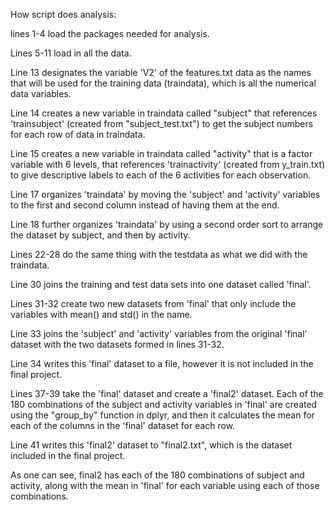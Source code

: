 How script does analysis:

lines 1-4 load the packages needed for analysis.

Lines 5-11 load in all the data.

Line 13 designates the variable 'V2' of the features.txt data as the names that will be used for the training data (traindata), which is all the numerical data variables.

Line 14 creates a new variable in traindata called "subject" that references 'trainsubject' (created from "subject_test.txt") to get the subject numbers for each row of data in traindata.

Line 15 creates a new variable in traindata called "activity" that is a factor variable with 6 levels, that references 'trainactivity' (created from y_train.txt) to give descriptive labels to each of the 6 activities for each observation.

Line 17 organizes 'traindata' by moving the 'subject' and 'activity' variables to the first and second column instead of having them at the end.

Line 18 further organizes 'traindata' by using a second order sort to arrange the dataset by subject, and then by activity.

Lines 22-28 do the same thing with the testdata as what we did with the traindata.

Line 30 joins the training and test data sets into one dataset called 'final'.

Lines 31-32 create two new datasets from 'final' that only include the variables with mean() and std() in the name. 

Line 33 joins the 'subject' and 'activity' variables from the original 'final' dataset with the two datasets formed in lines 31-32.

Line 34 writes this 'final' dataset to a file, however it is not included in the final project.

Lines 37-39 take the 'final' dataset and create a 'final2' dataset. Each of the 180 combinations of the subject and activity variables in 'final' are created using the "group_by" function in dplyr, and then it calculates the mean for each of the columns in the 'final' dataset for each row.

Line 41 writes this 'final2' dataset to "final2.txt", which is the dataset included in the final project.

As one can see, final2 has each of the 180 combinations of subject and activity, along with the mean in 'final' for each variable using each of those combinations.
